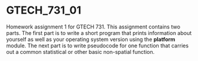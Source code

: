 # GTECH_731_01
Homework assignment 1 for GTECH 731. This assignment contains two parts. The first part is to write a short program that prints information about yourself as well as your operating system version using the __platform__ module. The next part is to write pseudocode for one function that carries out a common statistical or other basic non-spatial function. 
